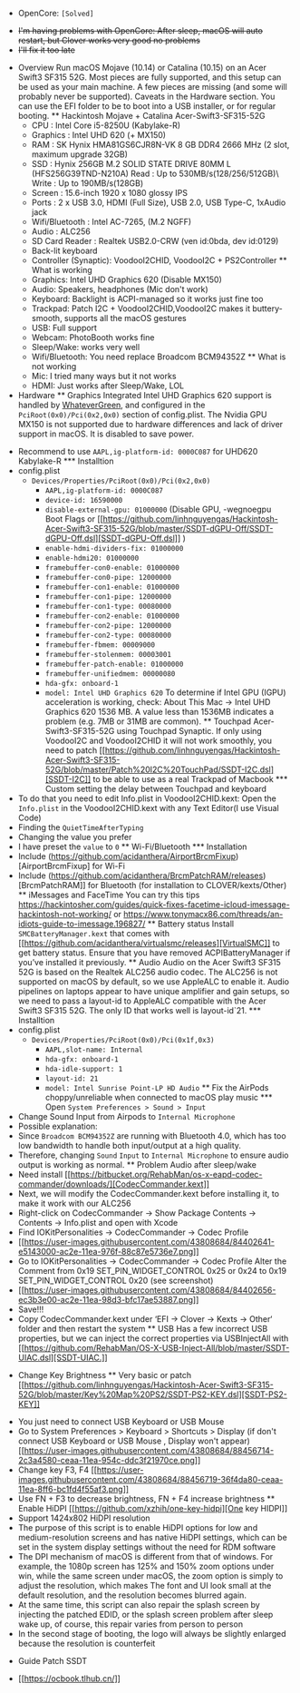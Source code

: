 * OpenCore: `[Solved]`
- ~~I'm having problems with OpenCore: After sleep, macOS will auto restart, but Clover works very good no problems~~
- ~~I'll fix it too late~~
* Overview
Run macOS Mojave (10.14) or Catalina (10.15) on an Acer Swift3 SF315 52G.
Most pieces are fully supported, and this setup can be used as your main machine. A few pieces are missing (and some will probably never be supported). Caveats in the Hardware section.
You can use the EFI folder to be to boot into a USB installer, or for regular booting.
** Hackintosh Mojave + Catalina Acer-Swift3-SF315-52G
  - CPU : Intel Core i5-8250U (Kabylake-R)
  - Graphics : Intel UHD 620 (+ MX150)
  - RAM : SK Hynix HMA81GS6CJR8N-VK 8 GB DDR4 2666 MHz (2 slot, maximum upgrade 32GB)
  - SSD : Hynix 256GB M.2 SOLID STATE DRIVE 80MM L (HFS256G39TND-N210A) Read : Up to 530MB/s(128/256/512GB)\ Write : Up to 190MB/s(128GB)
  - Screen : 15.6-inch 1920 x 1080 glossy IPS
  - Ports : 2 x USB 3.0, HDMI (Full Size), USB 2.0, USB Type-C, 1xAudio jack
  - Wifi/Bluetooth : Intel AC-7265, (M.2 NGFF)
  - Audio : ALC256
  - SD Card Reader : Realtek USB2.0-CRW (ven id:0bda, dev id:0129)
  - Back-lit keyboard
  - Controller (Synaptic): VoodooI2CHID, VoodooI2C + PS2Controller
** What is working
  - Graphics: Intel UHD Graphics 620 (Disable MX150)
  - Audio: Speakers, headphones (Mic don't work)
  - Keyboard: Backlight is ACPI-managed so it works just fine too
  - Trackpad: Patch I2C + VoodooI2CHID,VoodooI2C makes it buttery-smooth, supports all the macOS gestures
  - USB: Full support
  - Webcam: PhotoBooth works fine
  - Sleep/Wake: works very well
  - Wifi/Bluetooth: You need replace Broadcom BCM94352Z
** What is not working
  - Mic: I tried many ways but it not works
  - HDMI: Just works after Sleep/Wake, LOL
* Hardware
** Graphics
Integrated Intel UHD Graphics 620 support is handled by [WhateverGreen](https://github.com/acidanthera/WhateverGreen), and configured in the
`PciRoot(0x0)/Pci(0x2,0x0)` section of config.plist. The Nvidia GPU MX150 is not supported due to hardware differences and lack of driver support in macOS. It is disabled to save power.
- Recommend to use `AAPL,ig-platform-id: 0000C087` for UHD620 Kabylake-R
*** Installtion 
- config.plist
  - `Devices/Properties/PciRoot(0x0)/Pci(0x2,0x0)`
    - `AAPL,ig-platform-id: 0000C087`
    - `device-id: 16590000`
    - `disable-external-gpu: 01000000` (Disable GPU, -wegnoegpu Boot Flags or [[https://github.com/linhnguyengas/Hackintosh-Acer-Swift3-SF315-52G/blob/master/SSDT-dGPU-Off/SSDT-dGPU-Off.dsl][SSDT-dGPU-Off.dsl]] )
    - `enable-hdmi-dividers-fix: 01000000`
    - `enable-hdmi20: 01000000`
    - `framebuffer-con0-enable: 01000000`
    - `framebuffer-con0-pipe: 12000000`
    - `framebuffer-con1-enable: 01000000`
    - `framebuffer-con1-pipe: 12000000`
    - `framebuffer-con1-type: 00080000`
    - `framebuffer-con2-enable: 01000000`
    - `framebuffer-con2-pipe: 12000000`
    - `framebuffer-con2-type: 00080000`
    - `framebuffer-fbmem: 00009000`
    - `framebuffer-stolenmem: 00003001`
    - `framebuffer-patch-enable: 01000000`
    - `framebuffer-unifiedmem: 00000080`
    - `hda-gfx: onboard-1`
    - `model: Intel UHD Graphics 620`
To determine if Intel GPU (IGPU) acceleration is working, check: About This Mac -> Intel UHD Graphics 620
1536 MB. A value less than 1536MB indicates a problem (e.g. 7MB or 31MB are common).
** Touchpad
Acer-Swift3-SF315-52G using Touchpad Synaptic. If only using VoodooI2C and VoodooI2CHID it will not work smoothly, you need to patch [[https://github.com/linhnguyengas/Hackintosh-Acer-Swift3-SF315-52G/blob/master/Patch%20I2C%20TouchPad/SSDT-I2C.dsl][SSDT-I2C]] to be able to use as a real Trackpad of Macbook 
*** Custom setting the delay between Touchpad and keyboard
- To do that you need to edit Info.plist in VoodooI2CHID.kext: Open the `Info.plist` in the VoodooI2CHID.kext with any Text Editor(I use Visual Code)
- Finding the `QuietTimeAfterTyping`
- Changing the value you prefer
- I have preset the `value` to `0`
** Wi-Fi/Bluetooth
*** Installation
- Include (https://github.com/acidanthera/AirportBrcmFixup)[AirportBrcmFixup] for Wi-Fi
- Include (https://github.com/acidanthera/BrcmPatchRAM/releases)[BrcmPatchRAM]] for Bluetooth (for installation to CLOVER/kexts/Other)
** iMessages and FaceTime
You can try this tips https://hackintosher.com/guides/quick-fixes-facetime-icloud-imessage-hackintosh-not-working/ or https://www.tonymacx86.com/threads/an-idiots-guide-to-imessage.196827/
** Battery status
Install `SMCBatteryManager.kext` that comes with [[https://github.com/acidanthera/virtualsmc/releases][VirtualSMC]] to get battery status. Ensure that you have removed ACPIBatteryManager if you’ve installed it previously.
** Audio 
Audio on the Acer Swift3 SF315 52G is based on the Realtek ALC256 audio codec. The ALC256 is not supported on macOS by default, so we use AppleALC to enable it. Audio pipelines on laptops appear to have unique amplifier and gain setups, so we need to pass a layout-id to AppleALC compatible with the Acer Swift3 SF315 52G. The only ID that works well is layout-id`21.
*** Installtion 
- config.plist
  - `Devices/Properties/PciRoot(0x0)/Pci(0x1f,0x3)`
    - `AAPL,slot-name: Internal`
    - `hda-gfx: onboard-1`
    - `hda-idle-support: 1`
    - `layout-id: 21`
    - `model: Intel Sunrise Point-LP HD Audio`
** Fix the AirPods choppy/unreliable when connected to macOS play music
*** Open `System Preferences > Sound > Input`
- Change Sound Input from Airpods to `Internal Microphone`
- Possible explanation:
- Since `Broadcom BCM94352Z` are running with Bluetooth 4.0, which has too low bandwidth to handle both input/output at a high quality.
- Therefore, changing `Sound` `Input` to `Internal Microphone` to ensure audio output is working as normal.
** Problem Audio after sleep/wake
- Need install [[https://bitbucket.org/RehabMan/os-x-eapd-codec-commander/downloads/][CodecCommander.kext]]
- Next, we will modify the CodecCommander.kext before installing it, to make it work with our ALC256
- Right-click on CodecCommander -> Show Package Contents -> Contents -> Info.plist and open with Xcode
- Find IOKitPersonalities -> CodecCommander -> Codec Profile 
- [[https://user-images.githubusercontent.com/43808684/84402641-e5143000-ac2e-11ea-976f-88c87e5736e7.png]]
- Go to IOKitPersonalities -> CodecCommander -> Codec Profile Alter the Comment from 0x19 SET_PIN_WIDGET_CONTROL 0x25 or 0x24 to 0x19 SET_PIN_WIDGET_CONTROL 0x20 (see screenshot)
- [[https://user-images.githubusercontent.com/43808684/84402656-ec3b3e00-ac2e-11ea-98d3-bfc17ae53887.png]]
- Save!!!
- Copy CodecCommander.kext under ‘EFI -> Clover -> Kexts -> Other‘ folder and then restart the system
** USB
Has a few incorrect USB properties, but we can inject the correct properties via USBInjectAll with [[https://github.com/RehabMan/OS-X-USB-Inject-All/blob/master/SSDT-UIAC.dsl][SSDT-UIAC.]]
* Change Key Brightness
** Very basic or patch [[https://github.com/linhnguyengas/Hackintosh-Acer-Swift3-SF315-52G/blob/master/Key%20Map%20PS2/SSDT-PS2-KEY.dsl][SSDT-PS2-KEY]]
- You just need to connect USB Keyboard or USB Mouse
- Go to System Preferences > Keyboard > Shortcuts > Display (if don't connect USB Keyboard or USB Mouse , Display won't appear)
[[https://user-images.githubusercontent.com/43808684/88456714-2c3a4580-ceaa-11ea-954c-ddc3f21970ce.png]]
- Change key F3, F4
[[https://user-images.githubusercontent.com/43808684/88456719-36f4da80-ceaa-11ea-8ff6-bc1fd4f55af3.png]]
- Use FN + F3 to decrease brightness, FN + F4 increase brightness
** Enable HiDPI
[[https://github.com/xzhih/one-key-hidpi][One key HIDPI]]
- Support 1424x802 HiDPI resolution
- The purpose of this script is to enable HiDPI options for low and medium-resolution screens and has native HiDPI settings, which can be set in the system display settings without the need for RDM software
- The DPI mechanism of macOS is different from that of windows. For example, the 1080p screen has 125% and 150% zoom options under win, while the same screen under macOS, the zoom option is simply to adjust the resolution, which makes The font and UI look small at the default resolution, and the resolution becomes blurred again.
- At the same time, this script can also repair the splash screen by injecting the patched EDID, or the splash screen problem after sleep wake up, of course, this repair varies from person to person
- In the second stage of booting, the logo will always be slightly enlarged because the resolution is counterfeit
* Guide Patch SSDT
- [[https://ocbook.tlhub.cn/]]
